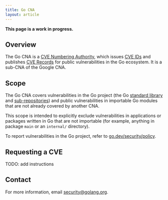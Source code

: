 ```yaml
---
title: Go CNA
layout: article
---
```


**This page is a work in progress.**

## Overview
The Go CNA is a
[CVE Numbering Authority](https://www.cve.org/ProgramOrganization/CNAs), which issues
[CVE IDs](https://www.cve.org/ResourcesSupport/Glossary?activeTerm=glossaryCVEID) and publishes
[CVE Records](https://www.cve.org/ResourcesSupport/Glossary?activeTerm=glossaryRecord)
for public vulnerabilities in the Go ecosystem. It is a sub-CNA of the Google CNA.

## Scope
The Go CNA covers vulnerabilities in the Go project (the Go
[standard library](https://pkg.go.dev/std) and
[sub-repositories](https://pkg.go.dev/golang.org/x)) and public vulnerabilities
in importable Go modules that are not already covered by another CNA.

This scope is intended to explicitly exclude vulnerabilities in applications or
packages written in Go that are not importable (for example, anything in
package `main` or an `internal/` directory).

To report vulnerabilities in the Go project, refer to
[go.dev/security/policy](https://go.dev/security/policy).

## Requesting a CVE

TODO: add instructions

## Contact

For more information, email security@golang.org.
